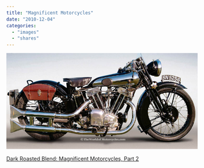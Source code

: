 ```yaml
---
title: "Magnificent Motorcycles"
date: "2010-12-04"
categories: 
  - "images"
  - "shares"
---
```


![](images/tumblr_lculz6Ymdz1qz4vrlo1_1280.jpg)

[Dark Roasted Blend: Magnificent Motorcycles, Part 2](http://www.darkroastedblend.com/2010/12/magnificent-motorcycles-part-2.html?utm_source=feedburner&utm_medium=feed&utm_campaign=Feed%3A+TheThrillingWonderStory+%28Dark+Roasted+Blend%29&utm_content=Google+Reader)
